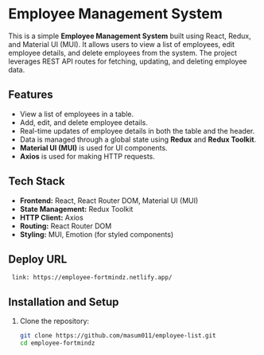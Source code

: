 # Employee Management System

This is a simple **Employee Management System** built using React, Redux, and Material UI (MUI). It allows users to view a list of employees, edit employee details, and delete employees from the system. The project leverages REST API routes for fetching, updating, and deleting employee data.

## Features

- View a list of employees in a table.
- Add, edit, and delete employee details.
- Real-time updates of employee details in both the table and the header.
- Data is managed through a global state using **Redux** and **Redux Toolkit**.
- **Material UI (MUI)** is used for UI components.
- **Axios** is used for making HTTP requests.

## Tech Stack

- **Frontend:** React, React Router DOM, Material UI (MUI)
- **State Management:** Redux Toolkit
- **HTTP Client:** Axios
- **Routing:** React Router DOM
- **Styling:** MUI, Emotion (for styled components)

## Deploy URL
     link: https://employee-fortmindz.netlify.app/
     
## Installation and Setup

1. Clone the repository:

   ```bash
   git clone https://github.com/masum011/employee-list.git
   cd employee-fortmindz
